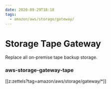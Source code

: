 ```yaml
---
date: 2020-09-29T18:18
tags:
  - amazon/aws/storage/gateway/
---
```


# Storage Tape Gateway


Replace all on-premise tape backup storage.

### aws-storage-gateway-tape
[[z:zettels?tag=amazon/aws/storage/gateway/*]]

